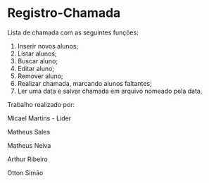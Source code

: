 # Registro-Chamada
Lista de chamada com as seguintes funções:
1. Inserir novos alunos;
2. Listar alunos;
3. Buscar aluno;
4. Editar aluno;
5. Remover aluno;
6. Realizar chamada, marcando alunos faltantes;
7. Ler uma data e salvar chamada em arquivo nomeado pela data.

Trabalho realizado por:

Micael Martins - Lider

Matheus Sales

Matheus Neiva

Arthur Ribeiro

Otton Simão
